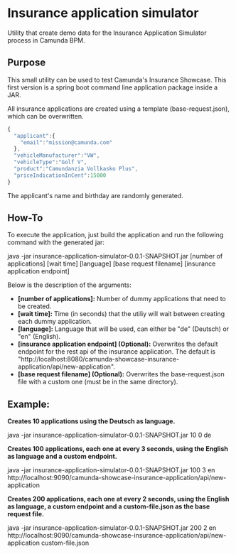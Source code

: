 # Insurance application simulator
Utility that create demo data for the Insurance Application Simulator process in Camunda BPM.

## Purpose

This small utility can be used to test Camunda's Insurance Showcase. This first version is a spring boot command line application package inside a JAR.

All insurance applications are created using a template (base-request.json), which can be overwritten.

```javascript
{
  "applicant":{
    "email":"mission@camunda.com"
  },
  "vehicleManufacturer":"VW",
  "vehicleType":"Golf V",
  "product":"Camundanzia Vollkasko Plus",
  "priceIndicationInCent":15000
}
```

The applicant's name and birthday are randomly generated.

## How-To

To execute the application, just build the application and run the following command with the generated jar:

java -jar insurance-application-simulator-0.0.1-SNAPSHOT.jar [number of applications] [wait time] [language] [base request filename] [insurance application endpoint]

Below is the description of the arguments:

* **[number of applications]:** Number of dummy applications that need to be created.
* **[wait time]:** Time (in seconds) that the utiliy will wait between creating each dummy application.
* **[language]:** Language that will be used, can either be "de" (Deutsch) or "en" (English).
* **[insurance application endpoint] (Optional):** Overwrites the default endpoint for the rest api of the insurance application. The default is "http://localhost:8080/camunda-showcase-insurance-application/api/new-application".
* **[base request filename] (Optional):** Overwrites the base-request.json file with a custom one (must be in the same directory).

## Example:

**Creates 10 applications using the Deutsch as language.**

java -jar insurance-application-simulator-0.0.1-SNAPSHOT.jar 10 0 de

**Creates 100 applications, each one at every 3 seconds, using the English as language and a custom endpoint.**

java -jar insurance-application-simulator-0.0.1-SNAPSHOT.jar 100 3 en http://localhost:9090/camunda-showcase-insurance-application/api/new-application

**Creates 200 applications, each one at every 2 seconds, using the English as language, a custom endpoint and a custom-file.json as the base request file.**

java -jar insurance-application-simulator-0.0.1-SNAPSHOT.jar 200 2 en http://localhost:9090/camunda-showcase-insurance-application/api/new-application custom-file.json
